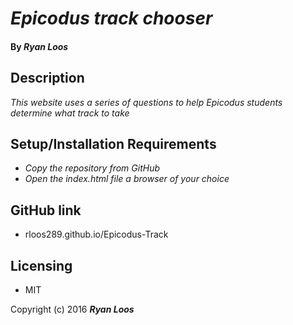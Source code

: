 # _Epicodus track chooser_

#### By _Ryan Loos_

## Description

_This website uses a series of questions to help Epicodus students determine what track to take_

## Setup/Installation Requirements

* _Copy the repository from GitHub_
* _Open the index.html file a browser of your choice_

## GitHub link
* rloos289.github.io/Epicodus-Track 

## Licensing

* MIT

Copyright (c) 2016 **_Ryan Loos_**
